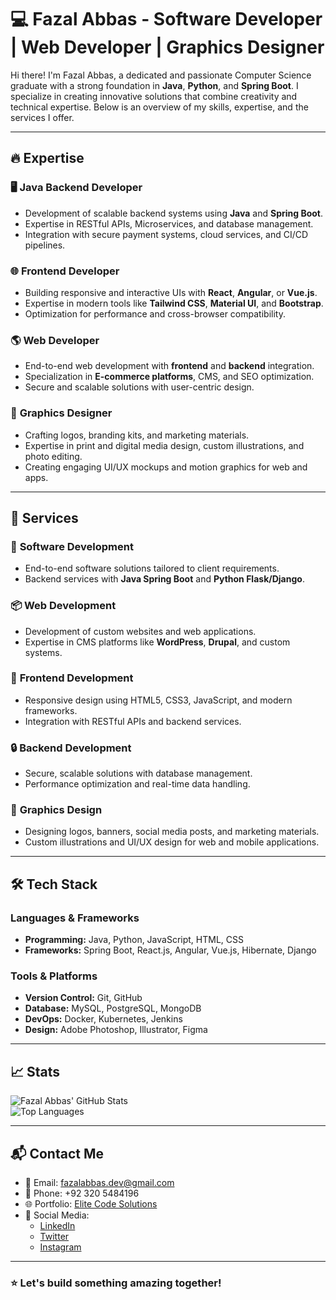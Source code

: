 # 💻 Fazal Abbas - Software Developer | Web Developer | Graphics Designer  

Hi there! I'm Fazal Abbas, a dedicated and passionate Computer Science graduate with a strong foundation in **Java**, **Python**, and **Spring Boot**. I specialize in creating innovative solutions that combine creativity and technical expertise. Below is an overview of my skills, expertise, and the services I offer.

---

## 🔥 Expertise  

### 🖥️ **Java Backend Developer**  
- Development of scalable backend systems using **Java** and **Spring Boot**.  
- Expertise in RESTful APIs, Microservices, and database management.  
- Integration with secure payment systems, cloud services, and CI/CD pipelines.

### 🌐 **Frontend Developer**  
- Building responsive and interactive UIs with **React**, **Angular**, or **Vue.js**.  
- Expertise in modern tools like **Tailwind CSS**, **Material UI**, and **Bootstrap**.  
- Optimization for performance and cross-browser compatibility.

### 🌎 **Web Developer**  
- End-to-end web development with **frontend** and **backend** integration.  
- Specialization in **E-commerce platforms**, CMS, and SEO optimization.  
- Secure and scalable solutions with user-centric design.

### 🎨 **Graphics Designer**  
- Crafting logos, branding kits, and marketing materials.  
- Expertise in print and digital media design, custom illustrations, and photo editing.  
- Creating engaging UI/UX mockups and motion graphics for web and apps.

---

## 💼 Services  

### 🚀 **Software Development**  
- End-to-end software solutions tailored to client requirements.  
- Backend services with **Java Spring Boot** and **Python Flask/Django**.  

### 📦 **Web Development**  
- Development of custom websites and web applications.  
- Expertise in CMS platforms like **WordPress**, **Drupal**, and custom systems.  

### 🎯 **Frontend Development**  
- Responsive design using HTML5, CSS3, JavaScript, and modern frameworks.  
- Integration with RESTful APIs and backend services.  

### 🔒 **Backend Development**  
- Secure, scalable solutions with database management.  
- Performance optimization and real-time data handling.  

### 🎨 **Graphics Design**  
- Designing logos, banners, social media posts, and marketing materials.  
- Custom illustrations and UI/UX design for web and mobile applications.  

---

## 🛠️ Tech Stack  

### **Languages & Frameworks**  
- **Programming:** Java, Python, JavaScript, HTML, CSS  
- **Frameworks:** Spring Boot, React.js, Angular, Vue.js, Hibernate, Django  

### **Tools & Platforms**  
- **Version Control:** Git, GitHub  
- **Database:** MySQL, PostgreSQL, MongoDB  
- **DevOps:** Docker, Kubernetes, Jenkins  
- **Design:** Adobe Photoshop, Illustrator, Figma  

---

## 📈 Stats  

![Fazal Abbas' GitHub Stats](https://github-readme-stats.vercel.app/api?username=fazalabbas&show_icons=true&theme=radical)  
![Top Languages](https://github-readme-stats.vercel.app/api/top-langs/?username=fazalabbas&layout=compact&theme=radical)

---

## 📬 Contact Me  

- 📧 Email: [fazalabbas.dev@gmail.com](mailto:fazalabbas.dev@gmail.com)  
- 📱 Phone: +92 320 5484196  
- 🌐 Portfolio: [Elite Code Solutions](#)  
- 📱 Social Media:  
  - [LinkedIn](https://www.linkedin.com/in/fazalabbas)  
  - [Twitter](https://twitter.com/fazalabbas)  
  - [Instagram](https://instagram.com/fazalabbas)  

---

### ⭐ Let's build something amazing together!
